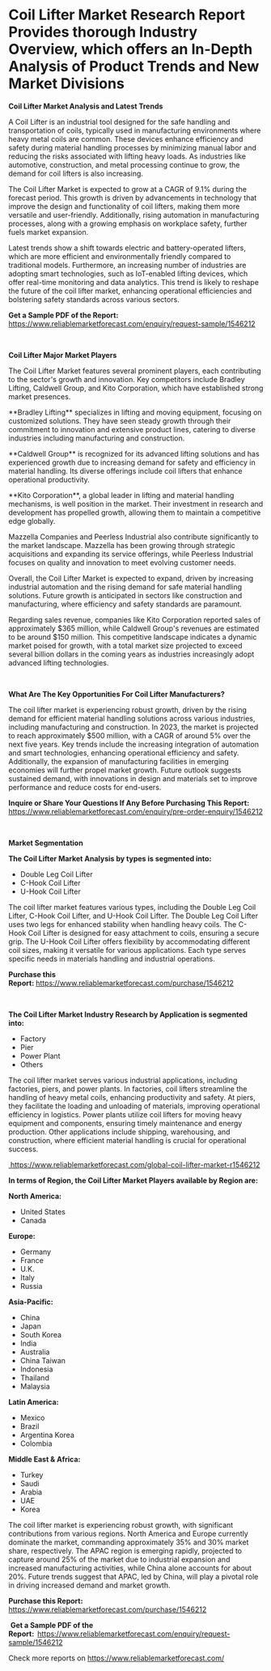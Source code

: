 <p><h1>Coil Lifter Market Research Report Provides thorough Industry Overview, which offers an In-Depth Analysis of Product Trends and New Market Divisions</h1></p><p><strong>Coil Lifter Market Analysis and Latest Trends</strong></p>
<p><p>A Coil Lifter is an industrial tool designed for the safe handling and transportation of coils, typically used in manufacturing environments where heavy metal coils are common. These devices enhance efficiency and safety during material handling processes by minimizing manual labor and reducing the risks associated with lifting heavy loads. As industries like automotive, construction, and metal processing continue to grow, the demand for coil lifters is also increasing.</p><p>The Coil Lifter Market is expected to grow at a CAGR of 9.1% during the forecast period. This growth is driven by advancements in technology that improve the design and functionality of coil lifters, making them more versatile and user-friendly. Additionally, rising automation in manufacturing processes, along with a growing emphasis on workplace safety, further fuels market expansion. </p><p>Latest trends show a shift towards electric and battery-operated lifters, which are more efficient and environmentally friendly compared to traditional models. Furthermore, an increasing number of industries are adopting smart technologies, such as IoT-enabled lifting devices, which offer real-time monitoring and data analytics. This trend is likely to reshape the future of the coil lifter market, enhancing operational efficiencies and bolstering safety standards across various sectors.</p></p>
<p><strong>Get a Sample PDF of the Report:&nbsp;</strong> <a href="https://www.reliablemarketforecast.com/enquiry/request-sample/1546212?utm_campaign=3321&utm_medium=2&utm_source=Github&utm_content=ia&utm_term=08042025&utm_id=coil-lifter">https://www.reliablemarketforecast.com/enquiry/request-sample/1546212</a></p>
<p>&nbsp;</p>
<p><strong>Coil Lifter Major Market Players</strong></p>
<p><p>The Coil Lifter Market features several prominent players, each contributing to the sector's growth and innovation. Key competitors include Bradley Lifting, Caldwell Group, and Kito Corporation, which have established strong market presences.</p><p>**Bradley Lifting** specializes in lifting and moving equipment, focusing on customized solutions. They have seen steady growth through their commitment to innovation and extensive product lines, catering to diverse industries including manufacturing and construction.</p><p>**Caldwell Group** is recognized for its advanced lifting solutions and has experienced growth due to increasing demand for safety and efficiency in material handling. Its diverse offerings include coil lifters that enhance operational productivity.</p><p>**Kito Corporation**, a global leader in lifting and material handling mechanisms, is well position in the market. Their investment in research and development has propelled growth, allowing them to maintain a competitive edge globally.</p><p>Mazzella Companies and Peerless Industrial also contribute significantly to the market landscape. Mazzella has been growing through strategic acquisitions and expanding its service offerings, while Peerless Industrial focuses on quality and innovation to meet evolving customer needs.</p><p>Overall, the Coil Lifter Market is expected to expand, driven by increasing industrial automation and the rising demand for safe material handling solutions. Future growth is anticipated in sectors like construction and manufacturing, where efficiency and safety standards are paramount.</p><p>Regarding sales revenue, companies like Kito Corporation reported sales of approximately $365 million, while Caldwell Group's revenues are estimated to be around $150 million. This competitive landscape indicates a dynamic market poised for growth, with a total market size projected to exceed several billion dollars in the coming years as industries increasingly adopt advanced lifting technologies.</p></p>
<p>&nbsp;</p>
<p><strong>What Are The Key Opportunities For Coil Lifter Manufacturers?</strong></p>
<p><p>The coil lifter market is experiencing robust growth, driven by the rising demand for efficient material handling solutions across various industries, including manufacturing and construction. In 2023, the market is projected to reach approximately $500 million, with a CAGR of around 5% over the next five years. Key trends include the increasing integration of automation and smart technologies, enhancing operational efficiency and safety. Additionally, the expansion of manufacturing facilities in emerging economies will further propel market growth. Future outlook suggests sustained demand, with innovations in design and materials set to improve performance and reduce costs for end-users.</p></p>
<p><strong>Inquire or Share Your Questions If Any Before Purchasing This Report:</strong> <a href="https://www.reliablemarketforecast.com/enquiry/pre-order-enquiry/1546212?utm_campaign=3321&utm_medium=2&utm_source=Github&utm_content=ia&utm_term=08042025&utm_id=coil-lifter">https://www.reliablemarketforecast.com/enquiry/pre-order-enquiry/1546212</a></p>
<p>&nbsp;</p>
<p><strong>Market Segmentation</strong></p>
<p><strong>The Coil Lifter Market Analysis by types is segmented into:</strong></p>
<p><ul><li>Double Leg Coil Lifter</li><li>C-Hook Coil Lifter</li><li>U-Hook Coil Lifter</li></ul></p>
<p><p>The coil lifter market features various types, including the Double Leg Coil Lifter, C-Hook Coil Lifter, and U-Hook Coil Lifter. The Double Leg Coil Lifter uses two legs for enhanced stability when handling heavy coils. The C-Hook Coil Lifter is designed for easy attachment to coils, ensuring a secure grip. The U-Hook Coil Lifter offers flexibility by accommodating different coil sizes, making it versatile for various applications. Each type serves specific needs in materials handling and industrial operations.</p></p>
<p><strong>Purchase this Report:&nbsp;</strong><a href="https://www.reliablemarketforecast.com/purchase/1546212?utm_campaign=3321&utm_medium=2&utm_source=Github&utm_content=ia&utm_term=08042025&utm_id=coil-lifter">https://www.reliablemarketforecast.com/purchase/1546212</a></p>
<p>&nbsp;</p>
<p><strong>The Coil Lifter Market Industry Research by Application is segmented into:</strong></p>
<p><ul><li>Factory</li><li>Pier</li><li>Power Plant</li><li>Others</li></ul></p>
<p><p>The coil lifter market serves various industrial applications, including factories, piers, and power plants. In factories, coil lifters streamline the handling of heavy metal coils, enhancing productivity and safety. At piers, they facilitate the loading and unloading of materials, improving operational efficiency in logistics. Power plants utilize coil lifters for moving heavy equipment and components, ensuring timely maintenance and energy production. Other applications include shipping, warehousing, and construction, where efficient material handling is crucial for operational success.</p></p>
<p><a href="https://www.reliablemarketforecast.com/global-coil-lifter-market-r1546212?utm_campaign=3321&utm_medium=2&utm_source=Github&utm_content=ia&utm_term=08042025&utm_id=coil-lifter">&nbsp;https://www.reliablemarketforecast.com/global-coil-lifter-market-r1546212</a></p>
<p><strong>In terms of Region, the Coil Lifter Market Players available by Region are:</strong></p>
<p>
    <p> <strong> North America: </strong>
        <ul>
            <li>United States</li>
            <li>Canada</li>
        </ul>
        </p> 
    <p> <strong> Europe: </strong>
        <ul>
            <li>Germany</li>
            <li>France</li>
            <li>U.K.</li>
            <li>Italy</li>
            <li>Russia</li>
        </ul>
        </p> 
    <p> <strong> Asia-Pacific: </strong>
        <ul>
            <li>China</li>
            <li>Japan</li>
            <li>South Korea</li>
            <li>India</li>
            <li>Australia</li>
            <li>China Taiwan</li>
            <li>Indonesia</li>
            <li>Thailand</li>
            <li>Malaysia</li>
        </ul>
        </p> 
    <p> <strong> Latin America: </strong>
        <ul>
            <li>Mexico</li>
            <li>Brazil</li>
            <li>Argentina Korea</li>
            <li>Colombia</li>
        </ul>
        </p> 
    <p> <strong> Middle East & Africa: </strong>
        <ul>
            <li>Turkey</li>
            <li>Saudi</li>
            <li>Arabia</li>
            <li>UAE</li>
            <li>Korea</li>
        </ul>
    </p>
    </p>
<p><p>The coil lifter market is experiencing robust growth, with significant contributions from various regions. North America and Europe currently dominate the market, commanding approximately 35% and 30% market share, respectively. The APAC region is emerging rapidly, projected to capture around 25% of the market due to industrial expansion and increased manufacturing activities, while China alone accounts for about 20%. Future trends suggest that APAC, led by China, will play a pivotal role in driving increased demand and market growth.</p></p>
<p><strong>Purchase this Report: </strong><a href="https://www.reliablemarketforecast.com/purchase/1546212?utm_campaign=3321&utm_medium=2&utm_source=Github&utm_content=ia&utm_term=08042025&utm_id=coil-lifter">https://www.reliablemarketforecast.com/purchase/1546212</a></p>
<p>&nbsp;<strong>Get a Sample PDF of the Report:&nbsp;&nbsp;</strong><a href="https://www.reliablemarketforecast.com/enquiry/request-sample/1546212?utm_campaign=3321&utm_medium=2&utm_source=Github&utm_content=ia&utm_term=08042025&utm_id=coil-lifter">https://www.reliablemarketforecast.com/enquiry/request-sample/1546212</a></p>
<p><strong></strong></p>
<p>Check more reports on <a href="https://www.reliablemarketforecast.com/?utm_campaign=3321&utm_medium=2&utm_source=Github&utm_content=ia&utm_term=08042025&utm_id=coil-lifter">https://www.reliablemarketforecast.com/</a></p>
